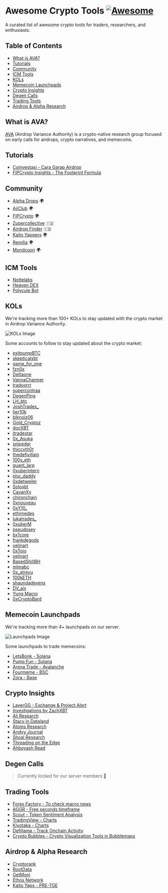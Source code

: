 # Awesome Crypto Tools [![Awesome](https://awesome.re/badge.svg)](https://awesome.re)

A curated list of awesome crypto tools for traders, researchers, and enthusiasts.

## Table of Contents
- [What is AVA?](#what-is-ava)
- [Tutorials](#tutorials)
- [Community](#community)
- [ICM Tools](#icm-tools)
- [KOLs](#kols)
- [Memecoin Launchpads](#memecoin-launchpads)
- [Crypto Insights](#crypto-insights)
- [Degen Calls](#degen-calls)
- [Trading Tools](#trading-tools)
- [Airdrop & Alpha Research](#airdrop--alpha-research)

## What is AVA?

[AVA](https://github.com/Airdrop-Variance-Authority) (Airdrop Variance Authority) is a crypto-native research group focused on early calls for airdrops, crypto narratives, and memecoins.

## Tutorials

- [Coinvestasi - Cara Garap Airdrop](https://coinvestasi.com/belajar/cara-garap-airdrop-kripto-untuk-pemula)
- [FIPCrypto Insights - The Footprint Formula](https://insights.fipcrypto.com/)

## Community

- [Alpha Drops](https://discord.com/invite/alphadrops) 🌍
- [AjiClub](http://discord.gg/ajiclub) 🌍
- [FIPCrypto](https://t.me/fipcrypto) 🌍
- [Zupercollective](https://www.zupercollective.xyz/) 🇮🇩
- [Airdrop Finder](https://t.me/airdropfind) 🇮🇩
- [Kaito Yappers](https://x.com/i/communities/1729387268199330128) 🌍
- [Remilia](https://www.remilia.org/) 🌍
- [Mondcoon](https://t.me/Airdrops_Mondcoon) 🌍

## ICM Tools

- [Nottelabs](https://x.com/nottecore)
- [Heaven DEX](https://x.com/heavendex)
- [Polycule Bot](https://x.com/polycule_bot)

## KOLs

We're tracking more than 100+ KOLs to stay updated with the crypto market in Airdrop Variance Authority.

![KOLs Image](https://github.com/user-attachments/assets/5da1304a-dd18-4d2a-b5c7-20d37930d514)

Some accounts to follow to stay updated about the crypto market:

- [exitpumpBTC](https://x.com/exitpumpBTC)
- [skepticalxbt](https://x.com/skepticalxbt)
- [game_for_one](https://x.com/game_for_one)
- [fzn0x](https://x.com/fzn0x)
- [DeItaone](https://x.com/DeItaone)
- [VannaCharmer](https://x.com/VannaCharmer)
- [tradoorrr](https://x.com/tradoorrr)
- [supercontraa](https://x.com/supercontraa)
- [DegenPing](https://x.com/DegenPing)
- [LH_btc](https://x.com/LH_btc)
- [JoshTrades_](https://x.com/JoshTrades_)
- [tier10k](https://x.com/tier10k)
- [blknoiz06](https://x.com/blknoiz06)
- [Gold_Cryptoz](https://x.com/Gold_Cryptoz)
- [docXBT](https://x.com/docXBT)
- [jtradestar](https://x.com/jtradestar)
- [0x_Asuka](https://x.com/0x_Asuka)
- [snipeder](https://x.com/snipeder)
- [thiccyth0t](https://x.com/thiccyth0t)
- [thedefivillain](https://x.com/thedefivillain)
- [100y_eth](https://x.com/100y_eth)
- [quant_larp](https://x.com/quant_larp)
- [0xuberintern](https://x.com/0xuberintern)
- [plur_daddy](https://x.com/plur_daddy)
- [0xdetweiler](https://x.com/0xdetweiler)
- [Soloxbt](https://x.com/Soloxbt_)
- [CavanXy](https://x.com/CavanXy)
- [chironchain](https://x.com/chironchain)
- [0xnouveau](https://x.com/0xnouveau)
- [0xY10_](https://x.com/0xY10_)
- [ethimedes](https://x.com/ethimedes)
- [lukatrades_](https://x.com/lukatrades_)
- [0xuberM](https://x.com/0xuberM)
- [pseudosey](https://x.com/pseudosey)
- [bx1core](https://x.com/bx1core)
- [frankdegods](https://x.com/frankdegods)
- [velinart](https://x.com/velinart)
- [0xTojo](https://x.com/0xTojo)
- [velinart](https://x.com/velinart)
- [BasedShillBH](https://x.com/BasedShillBH)
- [mlmabc](https://x.com/mlmabc)
- [0x_atreyu](https://x.com/0x_atreyu)
- [100kETH](https://x.com/100kETH)
- [shaundadevens](https://x.com/shaundadevens)
- [DV_aix](https://x.com/DV_aix)
- [Yung Macro](https://x.com/apralky)
- [0xCryptoBard](https://x.com/0xCryptoBard)

## Memecoin Launchpads

We're tracking more than 4+ launchpads on our server.

![Launchpads Image](https://github.com/user-attachments/assets/f8df5dbd-9bde-44f4-9a48-ef9b8e04bf9a)

Some launchpads to trade memecoins:

- [LetsBonk - Solana](https://letsbonk.fun/)
- [Pump Fun - Solana](https://pump.fun/board)
- [Arena Trade - Avalanche](https://arena.trade/tokens)
- [Fourmeme - BSC](https://four.meme/)
- [Zora - Base](https://zora.co/explore/last-traded)

## Crypto Insights

- [LayerGG - Exchange & Project Alert](https://t.me/layergg)
- [Investigations by ZachXBT](https://t.me/investigations)
- [Ali Research](https://t.me/alisresearch)
- [Stacy in Dataland](https://t.me/muur_posts)
- [Atoms Research](https://t.me/atoms_research)
- [Andyy Journal](https://t.me/ayyyeandy)
- [Shoal Research](https://t.me/shoalresearch)
- [Threading on the Edge](https://t.me/threadingontheedge)
- [Ahboyash Read](https://t.me/ahboyashreads)

## Degen Calls

> Currently locked for our server members 🔐

## Trading Tools

- [Forex Factory - To check macro news](https://www.forexfactory.com/)
- [AGGR - Free seconds timeframe](https://aggr.trade/wwsl)
- [Scout - Token Sentiment Analysis](https://scout.darkresearch.ai/)
- [TradingView - Charts](https://www.tradingview.com/)
- [Kiyotaka - Charts](https://chart.kiyotaka.ai/)
- [Defillama - Track Onchain Activity](https://defillama.com/)
- [Crypto Bubbles - Crypto Visualization Tools in Bubblemaps](https://cryptobubbles.net/)

## Airdrop & Alpha Research

- [Cryptorank](https://cryptorank.io/drophunting)
- [RootData](https://www.rootdata.com/Projects)
- [GetMoni](https://getmoni.io/)
- [Ethos Network](https://ethos.network/)
- [Kaito Yaps - PRE-TGE](https://yaps.kaito.ai/yapper-leaderboards)
